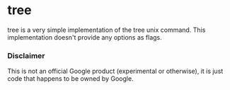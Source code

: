 tree
====

tree is a very simple implementation of the tree unix command.
This implementation doesn't provide any options as flags.

### Disclaimer

This is not an official Google product (experimental or otherwise), it is just code that happens to be owned by Google.
